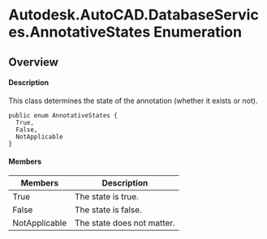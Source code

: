 # Autodesk.AutoCAD.DatabaseServices.AnnotativeStates Enumeration

## Overview

#### Description
This class determines the state of the annotation (whether it exists or not).
```text
public enum AnnotativeStates {
  True,
  False,
  NotApplicable
}
```

#### Members
| Members | Description |
| --- | --- |
| True | The state is true. |
| False | The state is false. |
| NotApplicable | The state does not matter. |